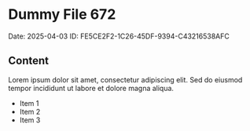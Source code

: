 # Dummy File 672

Date: 2025-04-03
ID: FE5CE2F2-1C26-45DF-9394-C43216538AFC

## Content

Lorem ipsum dolor sit amet, consectetur adipiscing elit.
Sed do eiusmod tempor incididunt ut labore et dolore magna aliqua.

* Item 1
* Item 2
* Item 3
